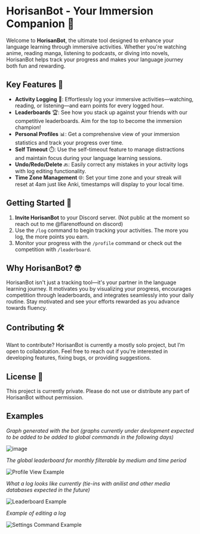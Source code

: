# HorisanBot - Your Immersion Companion 🌊

Welcome to **HorisanBot**, the ultimate tool designed to enhance your language learning through immersive activities. Whether you're watching anime, reading manga, listening to podcasts, or diving into novels, HorisanBot helps track your progress and makes your language journey both fun and rewarding.

## Key Features 🌟

- **Activity Logging** 📝: Effortlessly log your immersive activities—watching, reading, or listening—and earn points for every logged hour.
- **Leaderboards** 🏆: See how you stack up against your friends with our competitive leaderboards. Aim for the top to become the immersion champion!
- **Personal Profiles** 📊: Get a comprehensive view of your immersion statistics and track your progress over time.
- **Self Timeout** ⏱️: Use the self-timeout feature to manage distractions and maintain focus during your language learning sessions.
- **Undo/Redo/Delete** 🔙: Easily correct any mistakes in your activity logs with log editing functionality.
- **Time Zone Management** 🌐: Set your time zone and your streak will reset at 4am just like Anki, timestamps will display to your local time.

## Getting Started 🚀

1. **Invite HorisanBot** to your Discord server. (Not public at the moment so reach out to me @flarenotfound on discord)
2. Use the `/log` command to begin tracking your activities. The more you log, the more points you earn.
3. Monitor your progress with the `/profile` command or check out the competition with `/leaderboard`.

## Why HorisanBot? 🤓

HorisanBot isn't just a tracking tool—it's your partner in the language learning journey. It motivates you by visualizing your progress, encourages competition through leaderboards, and integrates seamlessly into your daily routine. Stay motivated and see your efforts rewarded as you advance towards fluency.

## Contributing 🛠️

Want to contribute? HorisanBot is currently a mostly solo project, but I’m open to collaboration. Feel free to reach out if you're interested in developing features, fixing bugs, or providing suggestions.

## License 📜

This project is currently private. Please do not use or distribute any part of HorisanBot without permission.

## Examples

*Graph generated with the bot (graphs currently under devlopment expected to be added to be added to global commands in the following days)*

![image](https://github.com/user-attachments/assets/167c96cd-2e80-46fe-85da-0eee4af59357)

*The global leaderboard for monthly filterable by medium and time period*

![Profile View Example](https://github.com/user-attachments/assets/f77be04e-dd98-49e4-b4c7-09885cb90431)

*What a log looks like currently (tie-ins with anilist and other media databases expected in the future)*

![Leaderboard Example](https://github.com/user-attachments/assets/c372e3da-4d73-428a-831a-c0016ca4bba9)

*Example of editing a log*

![Settings Command Example](https://github.com/user-attachments/assets/8b9e4a09-9fec-4cde-8d02-5806c3a327b0)

